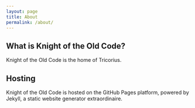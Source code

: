 ```yaml
---
layout: page
title: About
permalink: /about/
---
```


## What is Knight of the Old Code?

Knight of the Old Code is the home of Tricorius. 


## Hosting

Knight of the Old Code is hosted on the GitHub Pages platform, powered by Jekyll, a static website generator extraordinaire.

<!--

### Versions:

* jekyll: {{ site.github.versions.jekyll }}
* kramdown: {{ site.github.versions.kramdown }}
* liquid: {{ site.github.versions.liquid }}
* maruku: {{ site.github.versions.maruku }}
* rdiscount: {{ site.github.versions.rdiscount }}
* redcarpet: {{ site.github.versions.redcarpet }}
* RedCloth: {{ site.github.versions.RedCloth }}
* jemoji: {{ site.github.versions.jemoji }}
* jekyll-mentions: {{ site.github.versions.jekyll-mentions }}
* jekyll-redirect-from: {{ site.github.versions.jekyll-redirect-from }}
* jekyll-redirect-from: {{ site.github.versions.jekyll-redirect-from }}
* jekyll-sitemap: {{ site.github.versions.jekyll-sitemap }}
* github-pages: {{ site.github.versions.github-pages }}
* ruby: {{ site.github.versions.ruby }}
        
### Repositories:

{% for repository in site.github.repositories %}
  * [{{ repository.name }}]({{ repository.html_url }})
{% endfor %}

-->